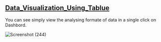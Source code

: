 <a href="https://public.tableau.com/app/profile/komal.singh7421/viz/RevenueVisualization_16586670717440/Dashboard1?publish=yes"> <h2>Data_Visualization_Using_Tablue</h2></a>
You can see simply view the analysing formate of data in a single click on Dashbord.

![Screenshot (244)](https://user-images.githubusercontent.com/90690744/182889925-86846ea1-4f55-489c-8a3b-4bc18f1b120b.png)
